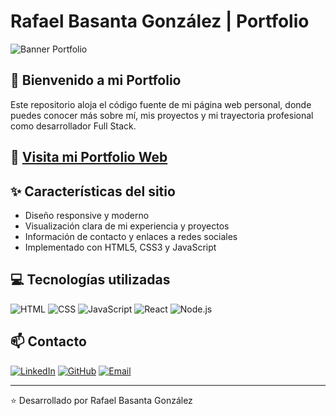 # Rafael Basanta González | Portfolio

![Banner Portfolio](https://img.shields.io/badge/Portfolio-Web-blue)

## 👋 Bienvenido a mi Portfolio

Este repositorio aloja el código fuente de mi página web personal, donde puedes conocer más sobre mí, mis proyectos y mi trayectoria profesional como desarrollador Full Stack.

## 🚀 [Visita mi Portfolio Web](https://67ed6dc87f41be9a0f621ead--tourmaline-sunshine-2aa86b.netlify.app/)

## ✨ Características del sitio

- Diseño responsive y moderno
- Visualización clara de mi experiencia y proyectos
- Información de contacto y enlaces a redes sociales
- Implementado con HTML5, CSS3 y JavaScript

## 💻 Tecnologías utilizadas

![HTML](https://img.shields.io/badge/HTML5-E34F26?style=flat-square&logo=html5&logoColor=white)
![CSS](https://img.shields.io/badge/CSS3-1572B6?style=flat-square&logo=css3&logoColor=white)
![JavaScript](https://img.shields.io/badge/JavaScript-F7DF1E?style=flat-square&logo=javascript&logoColor=black)
![React](https://img.shields.io/badge/React-20232A?style=flat-square&logo=react&logoColor=61DAFB)
![Node.js](https://img.shields.io/badge/Node.js-43853D?style=flat-square&logo=node.js&logoColor=white)

## 📫 Contacto

[![LinkedIn](https://img.shields.io/badge/LinkedIn-0077B5?style=flat-square&logo=linkedin&logoColor=white)](https://www.linkedin.com/in/rafael-basanta-gonzález-755b092a6)
[![GitHub](https://img.shields.io/badge/GitHub-100000?style=flat-square&logo=github&logoColor=white)](https://github.com/raafa12)
[![Email](https://img.shields.io/badge/Email-D14836?style=flat-square&logo=gmail&logoColor=white)](mailto:rafabasanta@hotmail.com)

---

⭐️ Desarrollado por Rafael Basanta González
